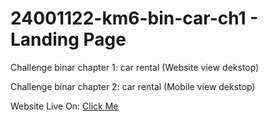 # 24001122-km6-bin-car-ch1 - Landing Page

Challenge binar chapter 1: car rental (Website view dekstop)

Challenge binar chapter 2: car rental (Mobile view dekstop)

Website Live On: [Click Me](https://24001122-km6-bin-car-ch1.vercel.app/)
